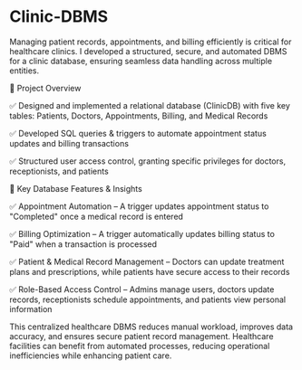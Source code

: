 # Clinic-DBMS
Managing patient records, appointments, and billing efficiently is critical for healthcare clinics. I developed a structured, secure, and automated DBMS for a clinic database, ensuring seamless data handling across multiple entities.

📌 Project Overview

✅ Designed and implemented a relational database (ClinicDB) with five key tables: Patients, Doctors, Appointments, Billing, and Medical Records 

✅ Developed SQL queries & triggers to automate appointment status updates and billing transactions 

✅ Structured user access control, granting specific privileges for doctors, receptionists, and patients

🔹 Key Database Features & Insights

✅ Appointment Automation – A trigger updates appointment status to "Completed" once a medical record is entered

✅ Billing Optimization – A trigger automatically updates billing status to "Paid" when a transaction is processed 

✅ Patient & Medical Record Management – Doctors can update treatment plans and prescriptions, while patients have secure access to their records 

✅ Role-Based Access Control – Admins manage users, doctors update records, receptionists schedule appointments, and patients view personal information

This centralized healthcare DBMS reduces manual workload, improves data accuracy, and ensures secure patient record management. Healthcare facilities can benefit from automated processes, reducing operational inefficiencies while enhancing patient care.
